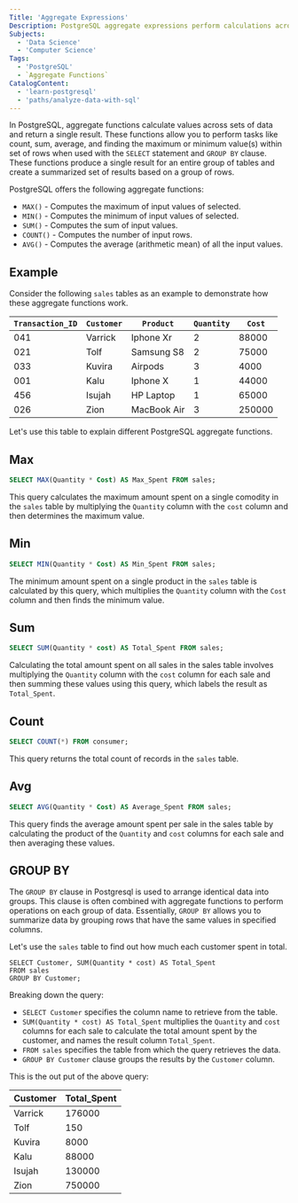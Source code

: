 ```yaml
---
Title: 'Aggregate Expressions'
Description: PostgreSQL aggregate expressions perform calculations across multiple rows of data, returning a single result. These expressions are particularly useful for summarizing and analyzing large datasets   
Subjects:
  - 'Data Science'
  - 'Computer Science'
Tags:
  - 'PostgreSQL'
  - `Aggregate Functions`
CatalogContent:
  - 'learn-postgresql'
  - 'paths/analyze-data-with-sql'
---
```


In PostgreSQL, aggregate functions calculate values across sets of data and return a single result. These functions allow you to perform tasks like count, sum, average, and finding the maximum or minimum value(s) within set of rows when used with the `SELECT` statement and `GROUP BY` clause. These functions produce a single result for an entire group of tables and create a summarized set of results based on a group of rows.

PostgreSQL offers the following aggregate functions:

- `MAX()` - Computes the maximum of input values of selected.
- `MIN()` - Computes the minimum of input values of selected.
- `SUM()` - Computes the sum of input values.
- `COUNT()` - Computes the number of input rows.
- `AVG()` - Computes the average (arithmetic mean) of all the input values.

## Example

Consider the following `sales` tables as an example to demonstrate how these aggregate functions work.

| `Transaction_ID` | `Customer` | `Product`   | `Quantity` | `Cost` |
| ---------------- | ---------- | ----------- | ---------- | ------ |
| 041              | Varrick    | Iphone Xr   | 2          | 88000  |
| 021              | Tolf       | Samsung S8  | 2          | 75000  |
| 033              | Kuvira     | Airpods     | 3          | 4000   |
| 001              | Kalu       | Iphone X    | 1          | 44000  |
| 456              | Isujah     | HP Laptop   | 1          | 65000  |
| 026              | Zion       | MacBook Air | 3          | 250000 |

Let's use this table to explain different PostgreSQL aggregate functions.

## Max

```sql
SELECT MAX(Quantity * Cost) AS Max_Spent FROM sales;
```

This query calculates the maximum amount spent on a single comodity in the `sales` table by multiplying the `Quantity` column with the `cost` column and then determines the maximum value.

## Min

```sql
SELECT MIN(Quantity * Cost) AS Min_Spent FROM sales;
```

The minimum amount spent on a single product in the `sales` table is calculated by this query, which multiplies the `Quantity` column with the `Cost` column and then finds the minimum value.

## Sum

```sql
SELECT SUM(Quantity * cost) AS Total_Spent FROM sales;
```

Calculating the total amount spent on all sales in the sales table involves multiplying the `Quantity` column with the `cost` column for each sale and then summing these values using this query, which labels the result as `Total_Spent`.

## Count

```sql
SELECT COUNT(*) FROM consumer;
```

This query returns the total count of records in the `sales` table.

## Avg

```sql
SELECT AVG(Quantity * Cost) AS Average_Spent FROM sales;
```

This query finds the average amount spent per sale in the sales table by calculating the product of the `Quantity` and `cost` columns for each sale and then averaging these values.

## GROUP BY

The `GROUP BY` clause in Postgresql is used to arrange identical data into groups. This clause is often combined with aggregate functions to perform operations on each group of data. Essentially, `GROUP BY` allows you to summarize data by grouping rows that have the same values in specified columns.

Let's use the `sales` table to find out how much each customer spent in total.

```pseudo
SELECT Customer, SUM(Quantity * cost) AS Total_Spent
FROM sales
GROUP BY Customer;
```

Breaking down the query:

- `SELECT Customer` specifies the column name to retrieve from the table.
- `SUM(Quantity * cost) AS Total_Spent` multiplies the `Quantity` and `cost` columns for each sale to calculate the total amount spent by the customer, and names the result column `Total_Spent`.
- `FROM sales` specifies the table from which the query retrieves the data.
- `GROUP BY Customer` clause groups the results by the `Customer` column.

This is the out put of the above query:

| Customer | Total_Spent |
| -------- | ----------- |
| Varrick  | 176000      |
| Tolf     | 150         |
| Kuvira   | 8000        |
| Kalu     | 88000       |
| Isujah   | 130000      |
| Zion     | 750000      |
